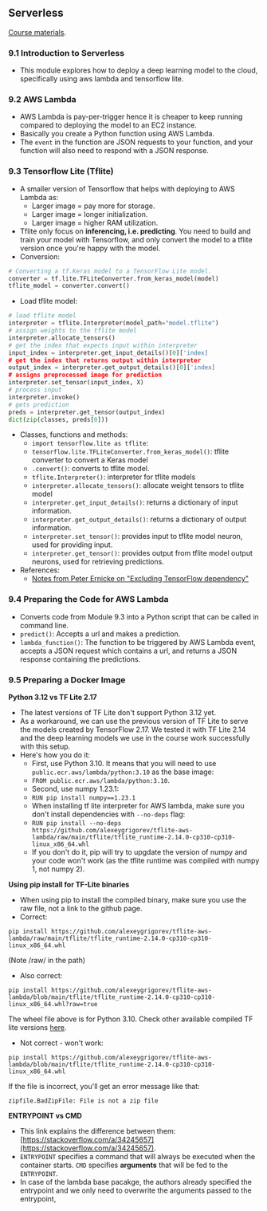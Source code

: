 ## Serverless
[Course materials](https://github.com/DataTalksClub/machine-learning-zoomcamp/tree/master/09-serverless).

### 9.1 Introduction to Serverless
* This module explores how to deploy a deep learning model to the cloud, specifically using aws lambda and tensorflow lite.

### 9.2 AWS Lambda
* AWS Lambda is pay-per-trigger hence it is cheaper to keep running compared to deploying the model to an EC2 instance.
* Basically you create a Python function using AWS Lambda.
* The `event` in the function are JSON requests to your function, and your function will also need to respond with a JSON response.

### 9.3 Tensorflow Lite (Tflite)
* A smaller version of Tensorflow that helps with deploying to AWS Lambda as:
    * Larger image = pay more for storage.
    * Larger image = longer initialization.
    * Larger image = higher RAM utilization. 
* Tflite only focus on **inferencing, i.e. predicting**. You need to build and train your model with Tensorflow, and only convert the model to a tflite version once you're happy with the model.
* Conversion:
```python
# Converting a tf.Keras model to a TensorFlow Lite model.
converter = tf.lite.TFLiteConverter.from_keras_model(model)
tflite_model = converter.convert()
```
* Load tflite model:
```python
# load tflite model
interpreter = tflite.Interpreter(model_path="model.tflite")
# assign weights to the tflite model
interpreter.allocate_tensors()
# get the index that expects input within interpreter
input_index = interpreter.get_input_details()[0]['index]
# get the index that returns output within interpreter
output_index = interpreter.get_output_details()[0]['index]
# assigns preprocessed image for prediction
interpreter.set_tensor(input_index, X)
# process input
interpreter.invoke()
# gets prediction
preds = interpreter.get_tensor(output_index)
dict(zip(classes, preds[0]))
```
* Classes, functions and methods:
    * `import tensorflow.lite as tflite`:
    * `tensorflow.lite.TFLiteConverter.from_keras_model()`: tflite converter to convert a Keras model
    * `.convert()`: converts to tflite model.
    * `tflite.Interpreter()`: interpreter for tflite models
    * `interpreter.allocate_tensors()`: allocate weight tensors to tflite model
    * `interpreter.get_input_details()`: returns a dictionary of input information. 
    * `interpreter.get_output_details()`: returns a dictionary of output information. 
    * `interpreter.set_tensor()`: provides input to tflite model neuron, used for providing input. 
    * `interpreter.get_tensor()`: provides output from tflite model output neurons, used for retrieving predictions. 
* References:
    * [Notes from Peter Ernicke on "Excluding TensorFlow dependency"](https://knowmledge.com/2023/12/02/ml-zoomcamp-2023-serverless-part-3/)

### 9.4 Preparing the Code for AWS Lambda
* Converts code from Module 9.3 into a Python script that can be called in command line.
* `predict()`: Accepts a url and makes a prediction.
* `lambda_function()`: The function to be triggered by AWS Lambda event, accepts a JSON request which contains a url, and returns a JSON response containing the predictions.

### 9.5 Preparing a Docker Image
**Python 3.12 vs TF Lite 2.17**
* The latest versions of TF Lite don't support Python 3.12 yet.
* As a workaround, we can use the previous version of TF Lite to serve the models created by TensorFlow 2.17. We tested it with TF Lite 2.14 and the deep learning models we use in the course work successfully with this setup.
* Here's how you do it:
    * First, use Python 3.10. It means that you will need to use `public.ecr.aws/lambda/python:3.10` as the base image:
    * ```FROM public.ecr.aws/lambda/python:3.10```.
    * Second, use numpy 1.23.1:
    * ```RUN pip install numpy==1.23.1```
    * When installing tf lite interpreter for AWS lambda, make sure you don't install dependencies with `--no-deps` flag:
    * ```RUN pip install --no-deps https://github.com/alexeygrigorev/tflite-aws-lambda/raw/main/tflite/tflite_runtime-2.14.0-cp310-cp310-linux_x86_64.whl```
    * If you don't do it, pip will try to upgdate the version of numpy and your code won't work (as the tflite runtime was compiled with numpy 1, not numpy 2).

**Using pip install for TF-Lite binaries**
* When using pip to install the compiled binary, make sure you use the raw file, not a link to the github page.
* Correct:
```
pip install https://github.com/alexeygrigorev/tflite-aws-lambda/raw/main/tflite/tflite_runtime-2.14.0-cp310-cp310-linux_x86_64.whl
```
(Note /raw/ in the path)

* Also correct:
```
pip install https://github.com/alexeygrigorev/tflite-aws-lambda/blob/main/tflite/tflite_runtime-2.14.0-cp310-cp310-linux_x86_64.whl?raw=true
```
The wheel file above is for Python 3.10. Check other available compiled TF lite versions [here](https://github.com/alexeygrigorev/tflite-aws-lambda/tree/main/tflite).

* Not correct - won't work:
```
pip install https://github.com/alexeygrigorev/tflite-aws-lambda/blob/main/tflite/tflite_runtime-2.14.0-cp310-cp310-linux_x86_64.whl
```
If the file is incorrect, you'll get an error message like that:
```
zipfile.BadZipFile: File is not a zip file
```

**ENTRYPOINT vs CMD**
* This link explains the difference between them: [https://stackoverflow.com/a/34245657](https://stackoverflow.com/a/34245657).
* `ENTRYPOINT` specifies a command that will always be executed when the container starts. `CMD` specifies **arguments** that will be fed to the `ENTRYPOINT`.
* In case of the lambda base pacakge, the authors already specified the entrypoint and we only need to overwrite the arguments passed to the entrypoint,